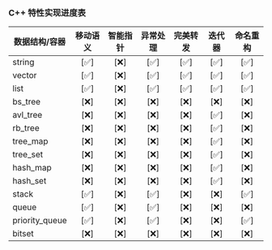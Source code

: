 ### C++ 特性实现进度表

| 数据结构/容器  | 移动语义    | 智能指针  | 异常处理    | 完美转发 | 迭代器      | 命名重构   |
|---------------|:--------:  |:--------:|:--------:|:--------:  |:------:| :------:  |
| string        | [✅]      | [❌]      | [✅]      | [✅]    | [✅]    |   [✅]   |
| vector        | [✅]      | [❌]      | [✅]      | [✅]    | [✅]    |   [✅]   |
| list          | [✅]      | [❌]      | [✅]      | [✅]    | [✅]    |   [✅]   |
| bs_tree       | [❌]      | [❌]      | [❌]      | [❌]    | [❌]    |   [❌]   |
| avl_tree      | [❌]      | [❌]      | [❌]      | [❌]    | [✅]    |   [❌]   |
| rb_tree       | [❌]      | [❌]      | [❌]      | [❌]    | [✅]    |   [❌]   |
| tree_map      | [❌]      | [❌]      | [❌]      | [❌]    | [✅]    |   [❌]   |
| tree_set      | [❌]      | [❌]      | [❌]      | [❌]    | [✅]    |   [❌]   |
| hash_map      | [❌]      | [❌]      | [❌]      | [❌]    | [✅]    |   [❌]   |
| hash_set      | [❌]      | [❌]      | [❌]      | [❌]    | [✅]    |   [❌]   |
| stack         | [✅]      | [❌]      | [✅]      | [❌]    | [❌]    |   [✅]   |
| queue         | [✅]      | [❌]      | [✅]      | [❌]    | [❌]    |   [❌]   |
| priority_queue| [✅]      | [❌]      | [✅]      | [❌]    | [❌]    |   [✅]   |
| bitset        | [❌]      | [❌]      | [❌]      | [❌]    | [❌]    |   [❌]   |